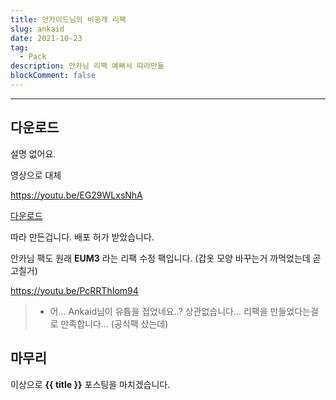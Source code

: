 ```yaml
---
title: 안카이드님의 비공개 리팩
slug: ankaid
date: 2021-10-23
tag:
  - Pack
description: 안카님 리팩 예뻐서 따라만듦
blockComment: false
---
```


---

## 다운로드

설명 없어요.

영상으로 대체

<https://youtu.be/EG29WLxsNhA>

[다운로드](https://github.com/ywbird/pack/raw/main/01d9db6e08b2426c3c56122aca300c143a60157de6899d6bc84614c40d86bb66/Ankaids%20Private%20Pack%20v2%20free%20ver.zip)

따라 만든겁니다. 배포 허가 받았습니다.

안카님 팩도 원래 **EUM3** 라는 리팩 수정 팩입니다.
(갑옷 모양 바꾸는거 까먹었는데 곧 고칠거)

<https://youtu.be/PcRRThIom94>

> - 어... Ankaid님이 유튭을 접었네요..? 상관없습니다... 리팩을 만들었다는걸로 만족합니다...
>   (공식팩 샀는데)

## 마무리

이상으로 **{{ title }}** 포스팅을 마치겠습니다.
